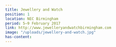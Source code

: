 ```yaml
---
title: Jewellery and Watch
position: 1
location: NEC Birmingham
period: 5–9 February 2017
link: http://www.jewelleryandwatchbirmingham.com
image: "/uploads/jewellery-and-watch.jpg"
has-content: 
---
```


